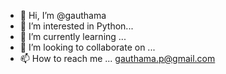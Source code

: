 - 👋 Hi, I’m @gauthama
- 👀 I’m interested in Python...
- 🌱 I’m currently learning ...
- 💞️ I’m looking to collaborate on ...
- 📫 How to reach me ... gauthama.p@gmail.com

<!---
gauthama/gauthama is a ✨ special ✨ repository because its `README.md` (this file) appears on your GitHub profile.
You can click the Preview link to take a look at your changes.
--->
